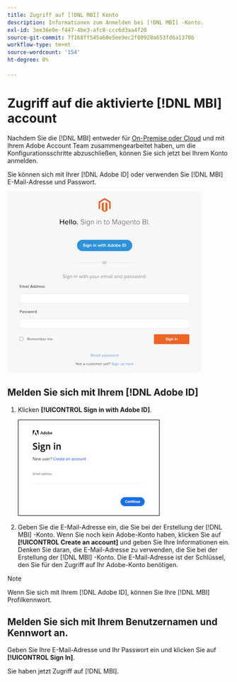 ```yaml
---
title: Zugriff auf [!DNL MBI] Konto
description: Informationen zum Anmelden bei [!DNL MBI] -Konto.
exl-id: 3ee36e0e-f447-4be3-afc8-ccc6d3aa4f20
source-git-commit: 7f168ff545a68e5ee9ec2f80928a653fd6a1370b
workflow-type: tm+mt
source-wordcount: '154'
ht-degree: 0%

---
```


# Zugriff auf die aktivierte [!DNL MBI] account

Nachdem Sie die [!DNL MBI] entweder für [On-Premise oder Cloud](../getting-started/onpremise-activation.md) und mit Ihrem Adobe Account Team zusammengearbeitet haben, um die Konfigurationsschritte abzuschließen, können Sie sich jetzt bei Ihrem Konto anmelden.

Sie können sich mit Ihrer [!DNL Adobe ID] oder verwenden Sie [!DNL MBI] E-Mail-Adresse und Passwort.

![Anmelden](../assets/sign-in.png)

## Melden Sie sich mit Ihrem [!DNL Adobe ID]

1. Klicken **[!UICONTROL Sign in with Adobe ID]**.

   ![Sign-in-adobe](../assets/sign-in-adobe.png)

1. Geben Sie die E-Mail-Adresse ein, die Sie bei der Erstellung der [!DNL MBI] -Konto. Wenn Sie noch kein Adobe-Konto haben, klicken Sie auf **[!UICONTROL Create an account]** und geben Sie Ihre Informationen ein. Denken Sie daran, die E-Mail-Adresse zu verwenden, die Sie bei der Erstellung der [!DNL MBI] -Konto. Die E-Mail-Adresse ist der Schlüssel, den Sie für den Zugriff auf Ihr Adobe-Konto benötigen.

>[!NOTE]
>
>Wenn Sie sich mit Ihrem [!DNL Adobe ID], können Sie Ihre [!DNL MBI] Profilkennwort.

## Melden Sie sich mit Ihrem Benutzernamen und Kennwort an.

Geben Sie Ihre E-Mail-Adresse und Ihr Passwort ein und klicken Sie auf **[!UICONTROL Sign In]**.

Sie haben jetzt Zugriff auf [!DNL MBI].
